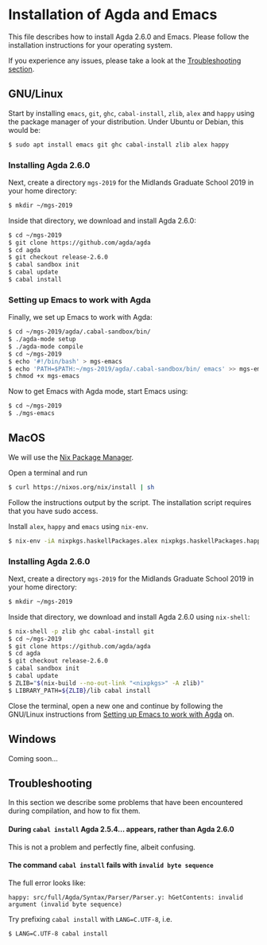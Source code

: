 Installation of Agda and Emacs
==============================

This file describes how to install Agda 2.6.0 and Emacs.
Please follow the installation instructions for your operating system.

If you experience any issues, please take a look at the [Troubleshooting
section](#Troubleshooting).

## GNU/Linux
Start by installing `emacs`, `git`, `ghc`, `cabal-install`, `zlib`, `alex` and
`happy` using the package manager of your distribution. Under Ubuntu or Debian,
this would be:
```bash
$ sudo apt install emacs git ghc cabal-install zlib alex happy
```

### Installing Agda 2.6.0
Next, create a directory `mgs-2019` for the Midlands Graduate School 2019 in
your home directory:
```bash
$ mkdir ~/mgs-2019
```
Inside that directory, we download and install Agda 2.6.0:
```bash
$ cd ~/mgs-2019
$ git clone https://github.com/agda/agda
$ cd agda
$ git checkout release-2.6.0
$ cabal sandbox init
$ cabal update
$ cabal install
```

### Setting up Emacs to work with Agda
Finally, we set up Emacs to work with Agda:
```bash
$ cd ~/mgs-2019/agda/.cabal-sandbox/bin/
$ ./agda-mode setup
$ ./agda-mode compile
$ cd ~/mgs-2019
$ echo '#!/bin/bash' > mgs-emacs
$ echo 'PATH=$PATH:~/mgs-2019/agda/.cabal-sandbox/bin/ emacs' >> mgs-emacs
$ chmod +x mgs-emacs
```
Now to get Emacs with Agda mode, start Emacs using:
```bash
$ cd ~/mgs-2019
$ ./mgs-emacs
```

## MacOS
We will use the [Nix Package Manager](https://nixos.org/nix/).

Open a terminal and run
```bash
$ curl https://nixos.org/nix/install | sh
```
Follow the instructions output by the script. The installation script requires
that you have sudo access.

Install `alex`, `happy` and `emacs` using `nix-env`.
```bash
$ nix-env -iA nixpkgs.haskellPackages.alex nixpkgs.haskellPackages.happy emacs
```

### Installing Agda 2.6.0
Next, create a directory `mgs-2019` for the Midlands Graduate School 2019 in
your home directory:
```bash
$ mkdir ~/mgs-2019
```
Inside that directory, we download and install Agda 2.6.0 using `nix-shell`:
```bash
$ nix-shell -p zlib ghc cabal-install git
$ cd ~/mgs-2019
$ git clone https://github.com/agda/agda
$ cd agda
$ git checkout release-2.6.0
$ cabal sandbox init
$ cabal update
$ ZLIB="$(nix-build --no-out-link "<nixpkgs>" -A zlib)"
$ LIBRARY_PATH=${ZLIB}/lib cabal install
```

Close the terminal, open a new one and continue by following the GNU/Linux
instructions from [Setting up Emacs to work with
Agda](#Setting-up-Emacs-to-work-with-Agda) on.

## Windows
Coming soon...

## Troubleshooting

In this section we describe some problems that have been encountered during compilation, and how to fix them.

#### During `cabal install` Agda 2.5.4... appears, rather than Agda 2.6.0

This is not a problem and perfectly fine, albeit confusing.

#### The command `cabal install` fails with `invalid byte sequence` 

The full error looks like:
```
happy: src/full/Agda/Syntax/Parser/Parser.y: hGetContents: invalid argument (invalid byte sequence)
```

Try prefixing `cabal install` with `LANG=C.UTF-8`, i.e.
```bash
$ LANG=C.UTF-8 cabal install
```
